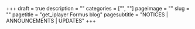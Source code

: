 +++
draft = true
description = ""
categories = ["", ""]
pageimage = ""
slug = ""
pagetitle = "get_iplayer Formus blog"
pagesubtitle = "NOTICES | ANNOUNCEMENTS | UPDATES"
+++

